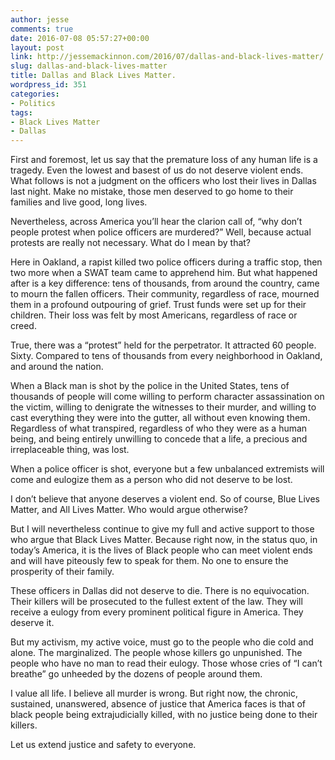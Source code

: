 ```yaml
---
author: jesse
comments: true
date: 2016-07-08 05:57:27+00:00
layout: post
link: http://jessemackinnon.com/2016/07/dallas-and-black-lives-matter/
slug: dallas-and-black-lives-matter
title: Dallas and Black Lives Matter.
wordpress_id: 351
categories:
- Politics
tags:
- Black Lives Matter
- Dallas
---
```


First and foremost, let us say that the premature loss of any human life is a tragedy. Even the lowest and basest of us do not deserve violent ends. What follows is not a judgment on the officers who lost their lives in Dallas last night. Make no mistake, those men deserved to go home to their families and live good, long lives.

Nevertheless, across America you’ll hear the clarion call of, “why don’t people protest when police officers are murdered?” Well, because actual protests are really not necessary. What do I mean by that?

Here in Oakland, a rapist killed two police officers during a traffic stop, then two more when a SWAT team came to apprehend him. But what happened after is a key difference: tens of thousands, from around the country, came to mourn the fallen officers. Their community, regardless of race, mourned them in a profound outpouring of grief. Trust funds were set up for their children. Their loss was felt by most Americans, regardless of race or creed.

True, there was a “protest” held for the perpetrator. It attracted 60 people. Sixty. Compared to tens of thousands from every neighborhood in Oakland, and around the nation.

When a Black man is shot by the police in the United States, tens of thousands of people will come willing to perform character assassination on the victim, willing to denigrate the witnesses to their murder, and willing to cast everything they were into the gutter, all without even knowing them. Regardless of what transpired, regardless of who they were as a human being, and being entirely unwilling to concede that a life, a precious and irreplaceable thing, was lost.

When a police officer is shot, everyone but a few unbalanced extremists will come and eulogize them as a person who did not deserve to be lost.

I don’t believe that anyone deserves a violent end. So of course, Blue Lives Matter, and All Lives Matter. Who would argue otherwise?

But I will nevertheless continue to give my full and active support to those who argue that Black Lives Matter. Because right now, in the status quo, in today’s America, it is the lives of Black people who can meet violent ends and will have piteously few to speak for them. No one to ensure the prosperity of their family.

These officers in Dallas did not deserve to die. There is no equivocation. Their killers will be prosecuted to the fullest extent of the law. They will receive a eulogy from every prominent political figure in America. They deserve it.

But my activism, my active voice, must go to the people who die cold and alone. The marginalized. The people whose killers go unpunished. The people who have no man to read their eulogy. Those whose cries of “I can’t breathe” go unheeded by the dozens of people around them.

I value all life. I believe all murder is wrong. But right now, the chronic, sustained, unanswered, absence of justice that America faces is that of black people being extrajudicially killed, with no justice being done to their killers.

Let us extend justice and safety to everyone.
